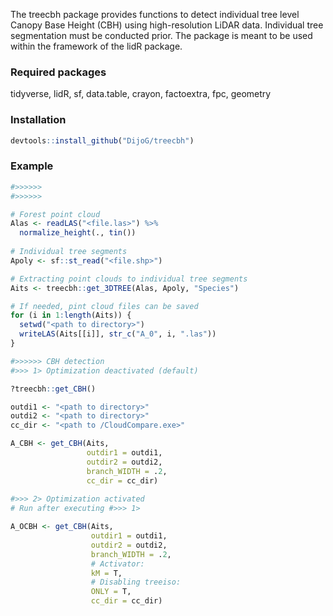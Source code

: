 
The treecbh package provides functions to detect individual tree level Canopy Base Height (CBH) using high-resolution LiDAR data. Individual tree segmentation must be conducted prior. The package is meant to be used within the framework of the lidR package. 

### Required packages

tidyverse, lidR, sf, data.table, crayon, factoextra, fpc, geometry

### Installation

```r
devtools::install_github("DijoG/treecbh")
```
### Example

```r
#>>>>>>
#>>>>>>

# Forest point cloud
Alas <- readLAS("<file.las>") %>%
  normalize_height(., tin())
  
# Individual tree segments
Apoly <- sf::st_read("<file.shp>") 

# Extracting point clouds to individual tree segments
Aits <- treecbh::get_3DTREE(Alas, Apoly, "Species")

# If needed, pint cloud files can be saved
for (i in 1:length(Aits)) {
  setwd("<path to directory>")
  writeLAS(Aits[[i]], str_c("A_0", i, ".las"))
}

#>>>>>> CBH detection
#>>> 1> Optimization deactivated (default)

?treecbh::get_CBH()

outdi1 <- "<path to directory>"
outdi2 <- "<path to directory>"
cc_dir <- "<path to /CloudCompare.exe>"

A_CBH <- get_CBH(Aits,
                 outdir1 = outdi1,
                 outdir2 = outdi2,
                 branch_WIDTH = .2,
                 cc_dir = cc_dir)
                 
#>>> 2> Optimization activated
# Run after executing #>>> 1>

A_OCBH <- get_CBH(Aits,
                  outdir1 = outdi1,
                  outdir2 = outdi2,
                  branch_WIDTH = .2,
                  # Activator:
                  kM = T,  
                  # Disabling treeiso:
                  ONLY = T,
                  cc_dir = cc_dir)
```


